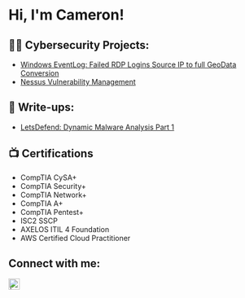 <h1>Hi, I'm Cameron!</h1>

<h2>👨‍💻 Cybersecurity Projects:</h2>

  - [Windows EventLog: Failed RDP Logins Source IP to full GeoData Conversion](https://github.com/Cam8ron/Failed-RDP-to-Geolocation)
  - [Nessus Vulnerability Management](https://github.com/Cam8ron/Vulnerability-Management)

<h2>💬 Write-ups:</h2>

  - [LetsDefend: Dynamic Malware Analysis Part 1](https://medium.com/@cameron.martin7/letsdefend-dynamic-malware-analysis-part-1-a1226ce428c8)

<h2>📺 Certifications</h2>

- CompTIA CySA+ 
- CompTIA Security+ 
- CompTIA Network+
- CompTIA A+ 
- CompTIA Pentest+ 
- ISC2 SSCP 
- AXELOS ITIL 4 Foundation
- AWS Certified Cloud Practitioner


<h2>  Connect with me:</h2>

[<img align="left" alt=" | LinkedIn" width="22px" src="https://cdn.jsdelivr.net/npm/simple-icons@v3/icons/linkedin.svg" />][linkedin]

[linkedin]: https://www.linkedin.com/in/cameron-martin-75870b215/

